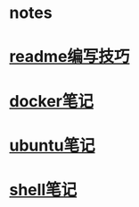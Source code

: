 # notes
# [readme编写技巧](https://blog.csdn.net/htwhtw123/article/details/77069581)
# [docker笔记](docker_note.md)
# [ubuntu笔记](ubuntu_note.md)
# [shell笔记](CLI_bash.md)
